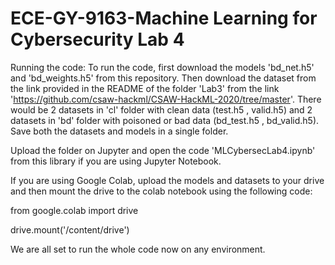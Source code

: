 # ECE-GY-9163-Machine Learning for Cybersecurity Lab 4

Running the code:
To run the code, first download the models 'bd_net.h5' and 'bd_weights.h5' from this repository.
Then download the dataset from the link provided in the README of the folder 'Lab3' from the link 'https://github.com/csaw-hackml/CSAW-HackML-2020/tree/master'.
There would be 2 datasets in 'cl' folder with clean data (test.h5 , valid.h5) and 2 datasets in 'bd' folder with poisoned or bad data (bd_test.h5 , bd_valid.h5).
Save both the datasets and models in a single folder.

Upload the folder on Jupyter and open the code 'MLCybersecLab4.ipynb' from this library if you are using Jupyter Notebook.

If you are using Google Colab, upload the models and datasets to your drive and then mount the drive to the colab notebook using the following code:

from google.colab import drive

drive.mount('/content/drive')

We are all set to run the whole code now on any environment.
